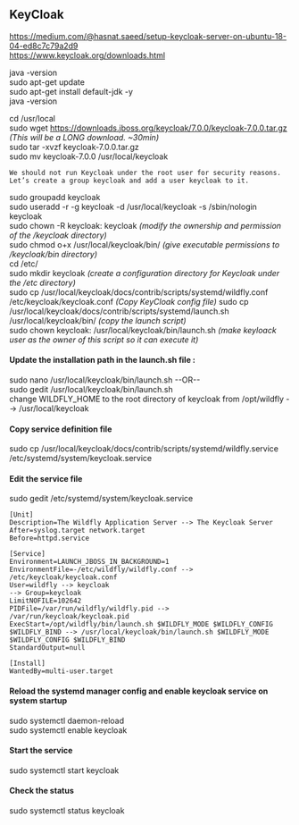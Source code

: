 ## KeyCloak 
https://medium.com/@hasnat.saeed/setup-keycloak-server-on-ubuntu-18-04-ed8c7c79a2d9  
https://www.keycloak.org/downloads.html 

java -version  
sudo apt-get update  
sudo apt-get install default-jdk -y  
java -version  

cd /usr/local  
sudo wget https://downloads.jboss.org/keycloak/7.0.0/keycloak-7.0.0.tar.gz   _(This will be a LONG download. ~30min)_  
sudo tar -xvzf keycloak-7.0.0.tar.gz  
sudo mv keycloak-7.0.0 /usr/local/keycloak  

```
We should not run Keycloak under the root user for security reasons.  
Let’s create a group keycloak and add a user keycloak to it.  
```

sudo groupadd keycloak  
sudo useradd -r -g keycloak -d /usr/local/keycloak -s /sbin/nologin keycloak  
sudo chown -R keycloak: keycloak  _(modify the ownership and permission of the /keycloak directory)_  
sudo chmod o+x /usr/local/keycloak/bin/  _(give executable permissions to /keycloak/bin directory)_  
cd /etc/  
sudo mkdir keycloak  _(create a configuration directory for Keycloak under the /etc directory)_  
sudo cp /usr/local/keycloak/docs/contrib/scripts/systemd/wildfly.conf /etc/keycloak/keycloak.conf  _(Copy KeyCloak config file)_
sudo cp /usr/local/keycloak/docs/contrib/scripts/systemd/launch.sh /usr/local/keycloak/bin/ _(copy the launch script)_  
sudo chown keycloak: /usr/local/keycloak/bin/launch.sh  _(make keyloack user as the owner of this script so it can execute it)_  

#### Update the installation path in the launch.sh file :
sudo nano /usr/local/keycloak/bin/launch.sh
--OR--  
sudo gedit /usr/local/keycloak/bin/launch.sh  
change WILDFLY_HOME to the root directory of keycloak from /opt/wildfly --> /usr/local/keycloak

#### Copy service definition file 
sudo cp /usr/local/keycloak/docs/contrib/scripts/systemd/wildfly.service /etc/systemd/system/keycloak.service  

#### Edit the service file
sudo gedit /etc/systemd/system/keycloak.service  

```
[Unit]  
Description=The Wildfly Application Server --> The Keycloak Server
After=syslog.target network.target  
Before=httpd.service

[Service]
Environment=LAUNCH_JBOSS_IN_BACKGROUND=1
EnvironmentFile=-/etc/wildfly/wildfly.conf --> /etc/keycloak/keycloak.conf
User=wildfly --> keycloak
--> Group=keycloak
LimitNOFILE=102642
PIDFile=/var/run/wildfly/wildfly.pid --> /var/run/keycloak/keycloak.pid 
ExecStart=/opt/wildfly/bin/launch.sh $WILDFLY_MODE $WILDFLY_CONFIG $WILDFLY_BIND --> /usr/local/keycloak/bin/launch.sh $WILDFLY_MODE $WILDFLY_CONFIG $WILDFLY_BIND
StandardOutput=null

[Install]
WantedBy=multi-user.target
```

#### Reload the systemd manager config and enable keycloak service on system startup
sudo systemctl daemon-reload  
sudo systemctl enable keycloak  

#### Start the service
sudo systemctl start keycloak  

#### Check the status
sudo systemctl status keycloak  

